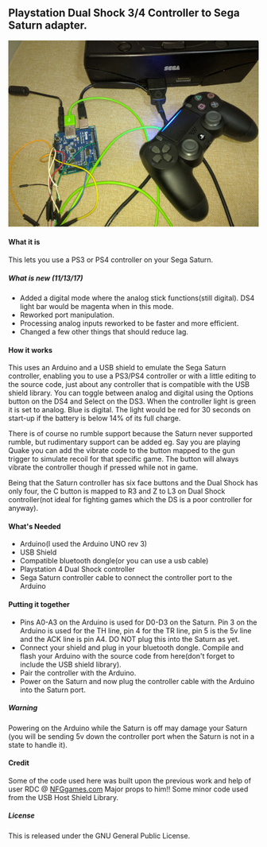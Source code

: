 ## Playstation Dual Shock 3/4 Controller to Sega Saturn adapter.




![Alt text](/DS4toSat.jpg?raw=true "DS4 to Saturn")
 
 
 
#### What it is
This lets you use a PS3 or PS4 controller on your Sega Saturn.



 ##### What is new (11/13/17)
  
  - Added a digital mode where the analog stick functions(still digital). DS4 light bar would be magenta when in this mode.
  - Reworked port manipulation.
  - Processing analog inputs reworked to be faster and more efficient.
  - Changed a few other things that should reduce lag.



#### How it works

This uses an Arduino and a USB shield to emulate the Sega Saturn controller, enabling you to use a PS3/PS4 controller or with a little editing to the source code, just about any controller that is compatible with the USB shield library.
You can toggle between analog and digital using the Options button on the DS4 and Select on the DS3. When the controller light is green it is set to analog. Blue is digital. The light would be red for 30 seconds on start-up if the battery is below 14% of its full charge.

There is of course no rumble support because the Saturn never supported rumble, but rudimentary support can be added eg. Say you are playing Quake you can add the vibrate code to the button mapped to the gun 
trigger to simulate recoil for that specific game. The button will always vibrate the controller though if pressed while not in game.

Being that the Saturn controller has six face buttons and the Dual Shock has only four, the C button is mapped to R3 and Z to L3 on Dual Shock controller(not ideal for fighting games which the DS is a poor controller for anyway).


#### What's Needed

 - Arduino(I used the Arduino UNO rev 3)
 - USB Shield
 - Compatible bluetooth dongle(or you can use a usb cable)
 - Playstation 4 Dual Shock controller
 - Sega Saturn controller cable to connect the controller port to the Arduino


#### Putting it together

 - Pins A0-A3 on the Arduino is used for D0-D3 on the Saturn. Pin 3 on the Arduino is used for the TH line, pin 4 for the TR line, pin 5 is the 5v line and the ACK line is pin A4. DO NOT plug this into the Saturn as yet.   
 - Connect your shield and plug in your bluetooth dongle. Compile and flash your Arduino with the source code from here(don't forget to include the USB shield library).
 - Pair the controller with the Arduino.
 - Power on the Saturn and now plug the controller cable with the Arduino into the Saturn port.
 
 ##### Warning
 Powering on the Arduino while the Saturn is off may damage your Saturn (you will be sending 5v down the controller port when the Saturn is not in a state to handle it).



 #### Credit
 
Some of the code used here was built upon the previous work and help of user RDC @ [NFGgames.com](http://nfggames.com/forum2/index.php?topic=5055.msg33242#msg33242) Major props to him!!
Some minor code used from the USB Host Shield Library.


 ##### License
This is released under the GNU General Public License.

